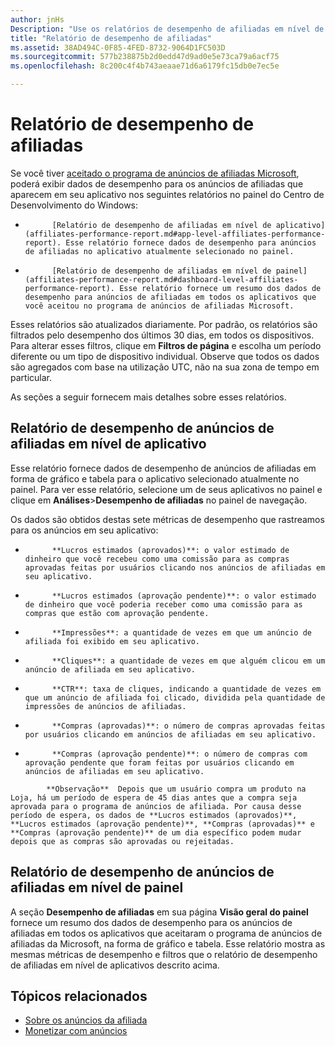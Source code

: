 ```yaml
---
author: jnHs
Description: "Use os relatórios de desempenho de afiliadas em nível de aplicativos e de contas no painel do Centro de Desenvolvimento do Windows para visualizar os dados de desempenho para anúncios das afiliadas em seus aplicativos."
title: "Relatório de desempenho de afiliadas"
ms.assetid: 38AD494C-0F85-4FED-8732-9064D1FC503D
ms.sourcegitcommit: 577b238875b2d0edd47d9ad0e5e73ca79a6acf75
ms.openlocfilehash: 8c200c4f4b743aeaae71d6a6179fc15db0e7ec5e

---
```


# Relatório de desempenho de afiliadas

Se você tiver [aceitado o programa de anúncios de afiliadas Microsoft](about-affiliate-ads.md), poderá exibir dados de desempenho para os anúncios de afiliadas que aparecem em seu aplicativo nos seguintes relatórios no painel do Centro de Desenvolvimento do Windows:

-   
            [Relatório de desempenho de afiliadas em nível de aplicativo](affiliates-performance-report.md#app-level-affiliates-performance-report). Esse relatório fornece dados de desempenho para anúncios de afiliadas no aplicativo atualmente selecionado no painel.
-   
            [Relatório de desempenho de afiliadas em nível de painel](affiliates-performance-report.md#dashboard-level-affiliates-performance-report). Esse relatório fornece um resumo dos dados de desempenho para anúncios de afiliadas em todos os aplicativos que você aceitou no programa de anúncios de afiliadas Microsoft.

Esses relatórios são atualizados diariamente. Por padrão, os relatórios são filtrados pelo desempenho dos últimos 30 dias, em todos os dispositivos. Para alterar esses filtros, clique em **Filtros de página** e escolha um período diferente ou um tipo de dispositivo individual. Observe que todos os dados são agregados com base na utilização UTC, não na sua zona de tempo em particular.

As seções a seguir fornecem mais detalhes sobre esses relatórios.

## Relatório de desempenho de anúncios de afiliadas em nível de aplicativo

Esse relatório fornece dados de desempenho de anúncios de afiliadas em forma de gráfico e tabela para o aplicativo selecionado atualmente no painel. Para ver esse relatório, selecione um de seus aplicativos no painel e clique em **Análises**&gt;**Desempenho de afiliadas** no painel de navegação.

Os dados são obtidos destas sete métricas de desempenho que rastreamos para os anúncios em seu aplicativo:

-   
            **Lucros estimados (aprovados)**: o valor estimado de dinheiro que você recebeu como uma comissão para as compras aprovadas feitas por usuários clicando nos anúncios de afiliadas em seu aplicativo.
-   
            **Lucros estimados (aprovação pendente)**: o valor estimado de dinheiro que você poderia receber como uma comissão para as compras que estão com aprovação pendente.
-   
            **Impressões**: a quantidade de vezes em que um anúncio de afiliada foi exibido em seu aplicativo.
-   
            **Cliques**: a quantidade de vezes em que alguém clicou em um anúncio de afiliada em seu aplicativo.
-   
            **CTR**: taxa de cliques, indicando a quantidade de vezes em que um anúncio de afiliada foi clicado, dividida pela quantidade de impressões de anúncios de afiliadas.
-   
            **Compras (aprovadas)**: o número de compras aprovadas feitas por usuários clicando em anúncios de afiliadas em seu aplicativo.
-   
            **Compras (aprovação pendente)**: o número de compras com aprovação pendente que foram feitas por usuários clicando em anúncios de afiliadas em seu aplicativo.

> 
            **Observação**  Depois que um usuário compra um produto na Loja, há um período de espera de 45 dias antes que a compra seja aprovada para o programa de anúncios de afiliada. Por causa desse período de espera, os dados de **Lucros estimados (aprovados)**, **Lucros estimados (aprovação pendente)**, **Compras (aprovadas)** e **Compras (aprovação pendente)** de um dia específico podem mudar depois que as compras são aprovadas ou rejeitadas.

## Relatório de desempenho de anúncios de afiliadas em nível de painel

A seção **Desempenho de afiliadas** em sua página **Visão geral do painel** fornece um resumo dos dados de desempenho para os anúncios de afiliadas em todos os aplicativos que aceitaram o programa de anúncios de afiliadas da Microsoft, na forma de gráfico e tabela. Esse relatório mostra as mesmas métricas de desempenho e filtros que o relatório de desempenho de afiliadas em nível de aplicativos descrito acima.

## Tópicos relacionados

* [Sobre os anúncios da afiliada](about-affiliate-ads.md)
* [Monetizar com anúncios](monetize-with-ads.md)
 

 



<!--HONumber=Jun16_HO4-->


